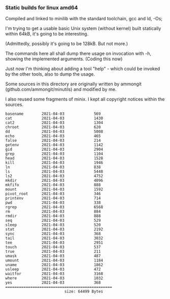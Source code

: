 ### Static builds for linux amd64

Compiled and linked to minilib with the standard toolchain, gcc and ld,  -Os;

I'm trying to get a usable basic Unix system (without kernel) built statically within 64kB,
it's going to be interesting.

(Admittedly, possibly it's going to be 128kB. But not more.)

The commands here all shall dump there usage on invocation with -h, showing the implemented arguments.
(Coding this now)

Just now I'm thinking about adding a tool "help" - which could be invoked by the other tools,
also to dump the usage. 

Some sources in this directory are originally written by ammongit (github.com/ammongit/minutils) 
and modified by me.

I also reused some fragments of minix.
I kept all copyright notices within the sources.


```
basename        2021-04-03             569
cat             2021-04-03             1430
cat2            2021-04-03             1304
chroot          2021-04-03             620
dd              2021-04-03             5008
echo            2021-04-03             465
false           2021-04-03             214
getenv          2021-04-03             1142
gid             2021-04-03             2904
grep            2021-04-03             1104
head            2021-04-03             1528
kill            2021-04-03             1946
ln              2021-04-03             838
ls              2021-04-03             5448
ls2             2021-04-03             4752
mkdir           2021-04-03             4096
mkfifo          2021-04-03             888
mount           2021-04-03             1592
pivot_root      2021-04-03             346
printenv        2021-04-03             714
pwd             2021-04-03             338
rgrep           2021-04-03             6568
rm              2021-04-03             884
rmdir           2021-04-03             888
seq             2021-04-03             529
sleep           2021-04-03             520
stat            2021-04-03             2192
sync            2021-04-03             368
tail            2021-04-03             3032
tee             2021-04-03             2951
touch           2021-04-03             537
true            2021-04-03             211
umask           2021-04-03             487
umount          2021-04-03             1184
uname           2021-04-03             1862
usleep          2021-04-03             472
waitfor         2021-04-03             3168
where           2021-04-03             1032
yes             2021-04-03             368
===============================================
                          size: 64499 Bytes
```

